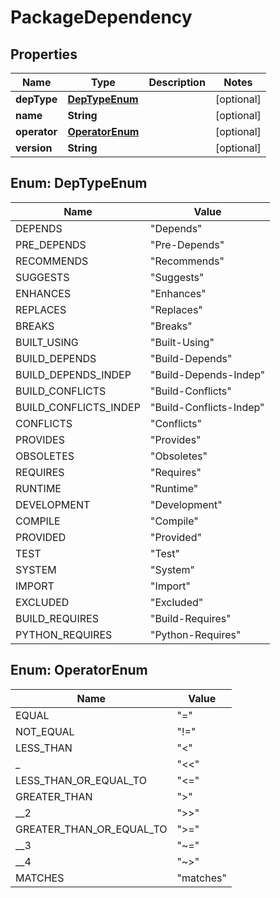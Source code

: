 
# PackageDependency

## Properties
Name | Type | Description | Notes
------------ | ------------- | ------------- | -------------
**depType** | [**DepTypeEnum**](#DepTypeEnum) |  |  [optional]
**name** | **String** |  |  [optional]
**operator** | [**OperatorEnum**](#OperatorEnum) |  |  [optional]
**version** | **String** |  |  [optional]


<a name="DepTypeEnum"></a>
## Enum: DepTypeEnum
Name | Value
---- | -----
DEPENDS | &quot;Depends&quot;
PRE_DEPENDS | &quot;Pre-Depends&quot;
RECOMMENDS | &quot;Recommends&quot;
SUGGESTS | &quot;Suggests&quot;
ENHANCES | &quot;Enhances&quot;
REPLACES | &quot;Replaces&quot;
BREAKS | &quot;Breaks&quot;
BUILT_USING | &quot;Built-Using&quot;
BUILD_DEPENDS | &quot;Build-Depends&quot;
BUILD_DEPENDS_INDEP | &quot;Build-Depends-Indep&quot;
BUILD_CONFLICTS | &quot;Build-Conflicts&quot;
BUILD_CONFLICTS_INDEP | &quot;Build-Conflicts-Indep&quot;
CONFLICTS | &quot;Conflicts&quot;
PROVIDES | &quot;Provides&quot;
OBSOLETES | &quot;Obsoletes&quot;
REQUIRES | &quot;Requires&quot;
RUNTIME | &quot;Runtime&quot;
DEVELOPMENT | &quot;Development&quot;
COMPILE | &quot;Compile&quot;
PROVIDED | &quot;Provided&quot;
TEST | &quot;Test&quot;
SYSTEM | &quot;System&quot;
IMPORT | &quot;Import&quot;
EXCLUDED | &quot;Excluded&quot;
BUILD_REQUIRES | &quot;Build-Requires&quot;
PYTHON_REQUIRES | &quot;Python-Requires&quot;


<a name="OperatorEnum"></a>
## Enum: OperatorEnum
Name | Value
---- | -----
EQUAL | &quot;&#x3D;&quot;
NOT_EQUAL | &quot;!&#x3D;&quot;
LESS_THAN | &quot;&lt;&quot;
_ | &quot;&lt;&lt;&quot;
LESS_THAN_OR_EQUAL_TO | &quot;&lt;&#x3D;&quot;
GREATER_THAN | &quot;&gt;&quot;
__2 | &quot;&gt;&gt;&quot;
GREATER_THAN_OR_EQUAL_TO | &quot;&gt;&#x3D;&quot;
__3 | &quot;~&#x3D;&quot;
__4 | &quot;~&gt;&quot;
MATCHES | &quot;matches&quot;



